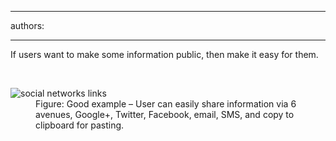 

---
authors:

---




<span class='intro'> <p>If users want to make some information public, then make it easy for them.</p> </span>

​
<dl class="goodImage"><dt>
      <img alt="social networks links" src="http&#58;//www.ssw.com.au/ssw/Standards/Rules/Images/social-networks.jpg" />
   </dt><dd>Figure&#58; Good example – User can easily share information via 6 avenues, Google+, Twitter, Facebook, email, SMS, and copy to clipboard for pasting.</dd></dl><p>
   <br>
</p>


